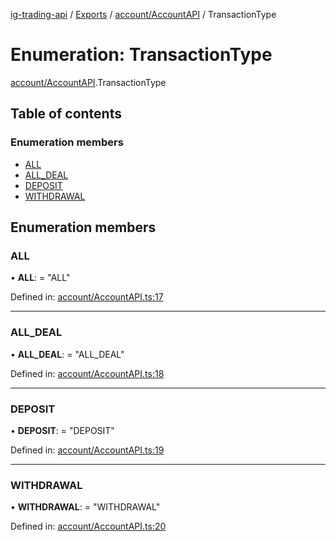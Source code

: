 [ig-trading-api](../README.md) / [Exports](../modules.md) / [account/AccountAPI](../modules/account_accountapi.md) / TransactionType

# Enumeration: TransactionType

[account/AccountAPI](../modules/account_accountapi.md).TransactionType

## Table of contents

### Enumeration members

- [ALL](account_accountapi.transactiontype.md#all)
- [ALL_DEAL](account_accountapi.transactiontype.md#all_deal)
- [DEPOSIT](account_accountapi.transactiontype.md#deposit)
- [WITHDRAWAL](account_accountapi.transactiontype.md#withdrawal)

## Enumeration members

### ALL

• **ALL**: = "ALL"

Defined in: [account/AccountAPI.ts:17](https://github.com/bennycode/ig-trading-api/blob/6347f7e/src/account/AccountAPI.ts#L17)

---

### ALL_DEAL

• **ALL_DEAL**: = "ALL_DEAL"

Defined in: [account/AccountAPI.ts:18](https://github.com/bennycode/ig-trading-api/blob/6347f7e/src/account/AccountAPI.ts#L18)

---

### DEPOSIT

• **DEPOSIT**: = "DEPOSIT"

Defined in: [account/AccountAPI.ts:19](https://github.com/bennycode/ig-trading-api/blob/6347f7e/src/account/AccountAPI.ts#L19)

---

### WITHDRAWAL

• **WITHDRAWAL**: = "WITHDRAWAL"

Defined in: [account/AccountAPI.ts:20](https://github.com/bennycode/ig-trading-api/blob/6347f7e/src/account/AccountAPI.ts#L20)
